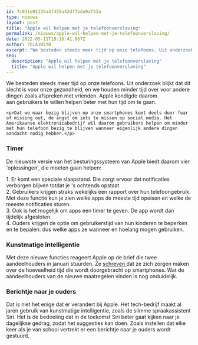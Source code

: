 ```yaml
---
id: 7c031e92135a4f459a42df7bda9af52a
type: nieuws
layout: post
title: "Apple wil helpen met je telefoonverslaving"
permalink: /nieuws/apple-wil-helpen-met-je-telefoonverslaving/
date: 2022-05-11T19:16:41.067Z
author: 7biA1WiYB
excerpt: "We besteden steeds meer tijd op onze telefoons. Uit onderzoek blijkt dat dit slecht is voor onze gezondheid, en we houden minder tijd over voor andere dingen zoals afspreken met vrienden. Apple kondigde daarom aan gebruikers te willen helpen beter met hun tijd om te gaan.  "
seo:
  description: "Apple wil helpen met je telefoonverslaving"
  title: "Apple wil helpen met je telefoonverslaving"
---
```

We besteden steeds meer tijd op onze telefoons. Uit onderzoek blijkt dat dit slecht is voor onze gezondheid, en we houden minder tijd over voor andere dingen zoals afspreken met vrienden. Apple kondigde daarom aan gebruikers te willen helpen beter met hun tijd om te gaan.  

    <p>Dat we maar bezig blijven op onze smartphones komt deels door fear of missing out, de angst om iets te missen op social media. Het Amerikaanse elektronicabedrijf wil daarom gebruikers helpen om minder met hun telefoon bezig te blijven wanneer eigenlijk andere dingen aandacht nodig hebben.</p>
<h3></h3>
<h3>Timer</h3>
<p>De nieuwste versie van het besturingssysteem van Apple biedt daarom vier 'oplossingen', die moeten gaan helpen:</p>
<p>1. Er komt een speciale slaapstand. Die zorgt ervoor dat notificaties verborgen blijven totdat je 's ochtends opstaat<br>2. Gebruikers krijgen straks wekelijks een rapport over hun telefoongebruik. Met deze functie kun je zien welke apps de meeste tijd opeisen en welke de meeste notificaties sturen.<br>3. Ook is het mogelijk om apps een timer te geven. De app wordt dan tijdelijk afgesloten.<br>4. Ouders krijgen de optie om gebruikerstijd van hun kinderen te beperken en te bepalen: dus welke apps ze wanneer en hoelang mogen gebruiken. </p>
<h3>Kunstmatige intelligentie</h3>
<p>Met deze nieuwe functies reageert Apple op de brief die twee aandeelhouders in januari stuurden. Ze <a href="https://nos.nl/artikel/2211007-aandeelhouders-tegen-apple-doe-meer-tegen-smartphoneverslaving.html">schreven </a>dat ze zich zorgen maken over de hoeveelheid tijd die wordt doorgebracht op smartphones. Wat de aandeelhouders van de nieuwe maatregelen vinden is nog onduidelijk.</p>
<h3>Berichtje naar je ouders</h3>
<p>Dat is niet het enige dat er verandert bij Apple. Het tech-bedrijf maakt al jaren gebruik van kunstmatige intelligentie, zoals de slimme spraakassistent Siri. Het is de bedoeling dat in de toekomst Siri beter gaat kijken naar je dagelijkse gedrag, zodat het suggesties kan doen. Zoals instellen dat elke keer als je van school vertrekt er een berichtje naar je ouders wordt gestuurd.</p>  
